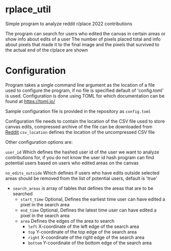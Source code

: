 # rplace_util
Simple program to analyze reddit r/place 2022 contributions

The program can search for users who edited the canvas in certain
areas or show info about edits of a user
The number of pixels placed total and info about pixels that made
it to the final image  and the pixels that survived to the actual
end of the r/place are shown

# Configuration
Program takes a single command line argument as the location of
a file used to configure the program, if no file is specified
default of 'config.toml' is used.
Configuration is done using TOML for which documentation can be
found at https://toml.io/

Sample configuration file is provided in the repository as `config.toml`

Configuration file needs to contain the location of the CSV file used to
store canvas edits, compressed archive of the file can be downloaded from 
[Reddit](https://placedata.reddit.com/data/canvas-history/2022_place_canvas_history.csv.gzip)
`csv_location` defines the location of the uncompressed CSV file

Other configuration options are:

`user_id` Which defines the hashed user id of the user we want to analyze
contributions for, if you do not know the user id hash program can find
potential users based on users who edited areas on the canvas

`no_edits_outside` Which defines if users who have edits outside selected areas
should be removed from the list of potential users, default is 'true'

* `search_areas` is array of tables that defines the areas that are to be searched
    * `start_time` Optional, Defines the earliest time user can have edited a pixel in the search area 
    * `end_time` Optional, Defines the latest time user can have edited a pixel in the search area
    * `area` Defines the edges of the area to search
        * `left` X-coordinate of the left edge of the search area
        * `top` Y-coordinate of the top edge of the search area
        * `right` X-coordinate of the right edge of the search area
        * `bottom` Y-coordinate of the bottom edge of the search area 